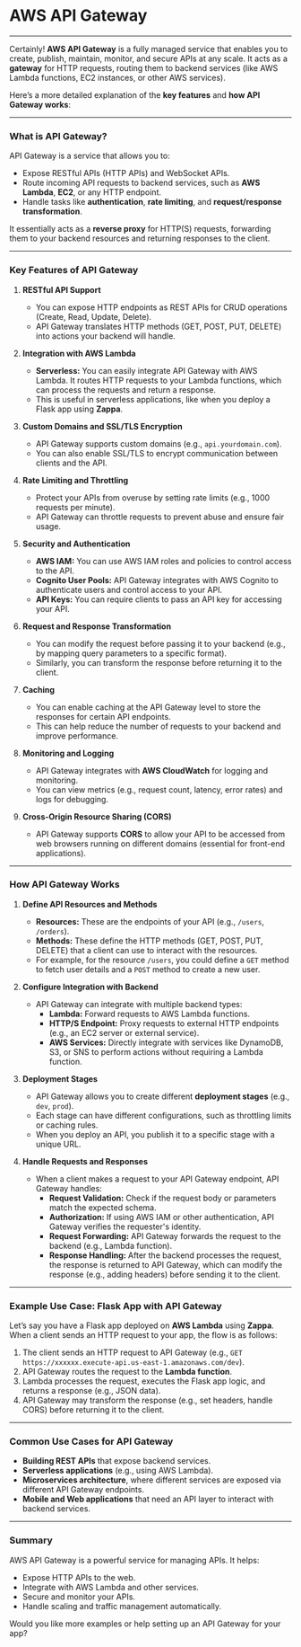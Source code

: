 # AWS API Gateway
---

Certainly! **AWS API Gateway** is a fully managed service that enables you to create, publish, maintain, monitor, and secure APIs at any scale. It acts as a **gateway** for HTTP requests, routing them to backend services (like AWS Lambda functions, EC2 instances, or other AWS services).

Here’s a more detailed explanation of the **key features** and **how API Gateway works**:

---

### **What is API Gateway?**
API Gateway is a service that allows you to:
- Expose RESTful APIs (HTTP APIs) and WebSocket APIs.
- Route incoming API requests to backend services, such as **AWS Lambda**, **EC2**, or any HTTP endpoint.
- Handle tasks like **authentication**, **rate limiting**, and **request/response transformation**.

It essentially acts as a **reverse proxy** for HTTP(S) requests, forwarding them to your backend resources and returning responses to the client.

---

### **Key Features of API Gateway**

1. **RESTful API Support**
   - You can expose HTTP endpoints as REST APIs for CRUD operations (Create, Read, Update, Delete).
   - API Gateway translates HTTP methods (GET, POST, PUT, DELETE) into actions your backend will handle.

2. **Integration with AWS Lambda**
   - **Serverless:** You can easily integrate API Gateway with AWS Lambda. It routes HTTP requests to your Lambda functions, which can process the requests and return a response.
   - This is useful in serverless applications, like when you deploy a Flask app using **Zappa**.

3. **Custom Domains and SSL/TLS Encryption**
   - API Gateway supports custom domains (e.g., `api.yourdomain.com`).
   - You can also enable SSL/TLS to encrypt communication between clients and the API.

4. **Rate Limiting and Throttling**
   - Protect your APIs from overuse by setting rate limits (e.g., 1000 requests per minute).
   - API Gateway can throttle requests to prevent abuse and ensure fair usage.

5. **Security and Authentication**
   - **AWS IAM:** You can use AWS IAM roles and policies to control access to the API.
   - **Cognito User Pools:** API Gateway integrates with AWS Cognito to authenticate users and control access to your API.
   - **API Keys:** You can require clients to pass an API key for accessing your API.

6. **Request and Response Transformation**
   - You can modify the request before passing it to your backend (e.g., by mapping query parameters to a specific format).
   - Similarly, you can transform the response before returning it to the client.

7. **Caching**
   - You can enable caching at the API Gateway level to store the responses for certain API endpoints.
   - This can help reduce the number of requests to your backend and improve performance.

8. **Monitoring and Logging**
   - API Gateway integrates with **AWS CloudWatch** for logging and monitoring.
   - You can view metrics (e.g., request count, latency, error rates) and logs for debugging.

9. **Cross-Origin Resource Sharing (CORS)**
   - API Gateway supports **CORS** to allow your API to be accessed from web browsers running on different domains (essential for front-end applications).

---

### **How API Gateway Works**

1. **Define API Resources and Methods**
   - **Resources:** These are the endpoints of your API (e.g., `/users`, `/orders`).
   - **Methods:** These define the HTTP methods (GET, POST, PUT, DELETE) that a client can use to interact with the resources.
   - For example, for the resource `/users`, you could define a `GET` method to fetch user details and a `POST` method to create a new user.

2. **Configure Integration with Backend**
   - API Gateway can integrate with multiple backend types:
     - **Lambda:** Forward requests to AWS Lambda functions.
     - **HTTP/S Endpoint:** Proxy requests to external HTTP endpoints (e.g., an EC2 server or external service).
     - **AWS Services:** Directly integrate with services like DynamoDB, S3, or SNS to perform actions without requiring a Lambda function.

3. **Deployment Stages**
   - API Gateway allows you to create different **deployment stages** (e.g., `dev`, `prod`).
   - Each stage can have different configurations, such as throttling limits or caching rules.
   - When you deploy an API, you publish it to a specific stage with a unique URL.

4. **Handle Requests and Responses**
   - When a client makes a request to your API Gateway endpoint, API Gateway handles:
     - **Request Validation:** Check if the request body or parameters match the expected schema.
     - **Authorization:** If using AWS IAM or other authentication, API Gateway verifies the requester's identity.
     - **Request Forwarding:** API Gateway forwards the request to the backend (e.g., Lambda function).
     - **Response Handling:** After the backend processes the request, the response is returned to API Gateway, which can modify the response (e.g., adding headers) before sending it to the client.

---

### **Example Use Case: Flask App with API Gateway**

Let’s say you have a Flask app deployed on **AWS Lambda** using **Zappa**. When a client sends an HTTP request to your app, the flow is as follows:

1. The client sends an HTTP request to API Gateway (e.g., `GET https://xxxxxx.execute-api.us-east-1.amazonaws.com/dev`).
2. API Gateway routes the request to the **Lambda function**.
3. Lambda processes the request, executes the Flask app logic, and returns a response (e.g., JSON data).
4. API Gateway may transform the response (e.g., set headers, handle CORS) before returning it to the client.

---

### **Common Use Cases for API Gateway**
- **Building REST APIs** that expose backend services.
- **Serverless applications** (e.g., using AWS Lambda).
- **Microservices architecture**, where different services are exposed via different API Gateway endpoints.
- **Mobile and Web applications** that need an API layer to interact with backend services.

---

### **Summary**
AWS API Gateway is a powerful service for managing APIs. It helps:
- Expose HTTP APIs to the web.
- Integrate with AWS Lambda and other services.
- Secure and monitor your APIs.
- Handle scaling and traffic management automatically.

Would you like more examples or help setting up an API Gateway for your app?